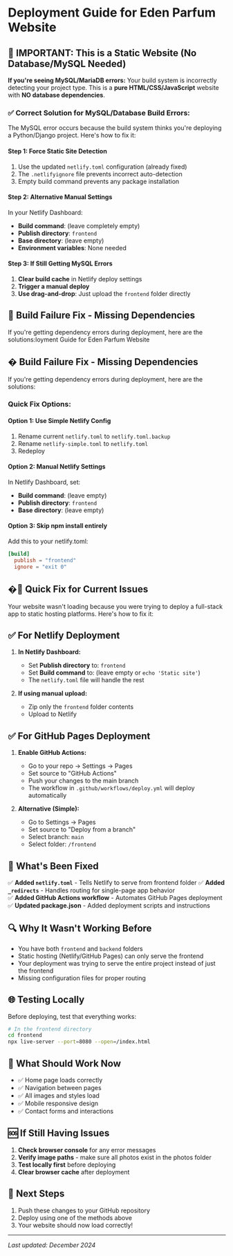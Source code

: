 # Deployment Guide for Eden Parfum Website

## 🚨 IMPORTANT: This is a Static Website (No Database/MySQL Needed)

**If you're seeing MySQL/MariaDB errors:** Your build system is incorrectly detecting your project type. This is a **pure HTML/CSS/JavaScript** website with **NO database dependencies**.

### ✅ Correct Solution for MySQL/Database Build Errors:

The MySQL error occurs because the build system thinks you're deploying a Python/Django project. Here's how to fix it:

#### **Step 1: Force Static Site Detection**
1. Use the updated `netlify.toml` configuration (already fixed)
2. The `.netlifyignore` file prevents incorrect auto-detection
3. Empty build command prevents any package installation

#### **Step 2: Alternative Manual Settings**
In your Netlify Dashboard:
- **Build command**: (leave completely empty)
- **Publish directory**: `frontend`  
- **Base directory**: (leave empty)
- **Environment variables**: None needed

#### **Step 3: If Still Getting MySQL Errors**
1. **Clear build cache** in Netlify deploy settings
2. **Trigger a manual deploy** 
3. **Use drag-and-drop**: Just upload the `frontend` folder directly

## 🚨 Build Failure Fix - Missing Dependencies

If you're getting dependency errors during deployment, here are the solutions:loyment Guide for Eden Parfum Website

## � Build Failure Fix - Missing Dependencies

If you're getting dependency errors during deployment, here are the solutions:

### Quick Fix Options:

#### **Option 1: Use Simple Netlify Config**
1. Rename current `netlify.toml` to `netlify.toml.backup`
2. Rename `netlify-simple.toml` to `netlify.toml`
3. Redeploy

#### **Option 2: Manual Netlify Settings**
In Netlify Dashboard, set:
- **Build command**: (leave empty)
- **Publish directory**: `frontend`
- **Base directory**: (leave empty)

#### **Option 3: Skip npm install entirely**
Add this to your netlify.toml:
```toml
[build]
  publish = "frontend"
  ignore = "exit 0"
```

## �🚀 Quick Fix for Current Issues

Your website wasn't loading because you were trying to deploy a full-stack app to static hosting platforms. Here's how to fix it:

## ✅ For Netlify Deployment

1. **In Netlify Dashboard:**
   - Set **Publish directory** to: `frontend`
   - Set **Build command** to: (leave empty or `echo 'Static site'`)
   - The `netlify.toml` file will handle the rest

2. **If using manual upload:**
   - Zip only the `frontend` folder contents
   - Upload to Netlify

## ✅ For GitHub Pages Deployment

1. **Enable GitHub Actions:**
   - Go to your repo → Settings → Pages
   - Set source to "GitHub Actions"
   - Push your changes to the main branch
   - The workflow in `.github/workflows/deploy.yml` will deploy automatically

2. **Alternative (Simple):**
   - Go to Settings → Pages
   - Set source to "Deploy from a branch"
   - Select branch: `main`
   - Select folder: `/frontend`

## 📁 What's Been Fixed

✅ **Added `netlify.toml`** - Tells Netlify to serve from frontend folder
✅ **Added `_redirects`** - Handles routing for single-page app behavior  
✅ **Added GitHub Actions workflow** - Automates GitHub Pages deployment
✅ **Updated package.json** - Added deployment scripts and instructions

## 🔍 Why It Wasn't Working Before

- You have both `frontend` and `backend` folders
- Static hosting (Netlify/GitHub Pages) can only serve the frontend
- Your deployment was trying to serve the entire project instead of just the frontend
- Missing configuration files for proper routing

## 🌐 Testing Locally

Before deploying, test that everything works:

```bash
# In the frontend directory
cd frontend
npx live-server --port=8080 --open=/index.html
```

## 📱 What Should Work Now

- ✅ Home page loads correctly
- ✅ Navigation between pages
- ✅ All images and styles load
- ✅ Mobile responsive design
- ✅ Contact forms and interactions

## 🆘 If Still Having Issues

1. **Check browser console** for any error messages
2. **Verify image paths** - make sure all photos exist in the photos folder
3. **Test locally first** before deploying
4. **Clear browser cache** after deployment

## 🎯 Next Steps

1. Push these changes to your GitHub repository
2. Deploy using one of the methods above
3. Your website should now load correctly!

---
*Last updated: December 2024*
